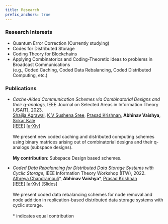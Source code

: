 ```yaml
---
title: Research
prefix_anchors: true
---
```


### Research Interests
- Quantum Error Correction (Currently studying)
- Codes for Distributed Storage
- Coding Theory for Blockchains
- Applying Combinatorics and Coding-Theoretic ideas to problems in Broadcast Communications \
(e.g., Coded Caching, Coded Data Rebalancing, Coded Distributed Computing, etc.)



### Publications

- <em>Cache-Aided Communication Schemes via Combinatorial Designs and their q-analogs, </em>IEEE Journal on Selected Areas in Information Theory (JSAIT), 2023. <br>
<a href="https://scholar.google.co.in/citations?user=YLYLvJ4AAAAJ&hl=en/"> Shailja Agrawal</a>, <a href="https://scholar.google.co.in/citations?user=xRnIXxUAAAAJ&hl=en"> K V Sushena Sree</a>, <a href="https://scholar.google.co.in/citations?user=OEdS9e4AAAAJ&hl=en">Prasad Krishnan</a>, <strong>Abhinav Vaishya</strong>, <a href="https://www.linkedin.com/in/srikar1234/">Srikar Kale</a><br>
[<a href="https://ieeexplore.ieee.org/document/10268092">IEEE</a>]
[<a href="https://arxiv.org/abs/2302.03452">arXiv</a>] <br><br>
We present new coded caching and distributed computing schemes using binary matrices arising out of combinatorial designs and their q-analogs (subspace designs).<br><br>
<strong>My contribution:</strong> Subspace Design based schemes.
              

- <em>Coded Data Rebalancing for Distributed Data Storage Systems with Cyclic Storage, </em>IEEE Information Theory Workshop (ITW), 2022.<br>
<a href="https://scholar.google.com/citations?user=40W8hwUAAAAJ&hl=en"> Athreya Chandramouli</a>\*, <strong>Abhinav Vaishya</strong>\*, <a href="https://scholar.google.co.in/citations?user=OEdS9e4AAAAJ&hl=en">Prasad Krishnan</a><br>
[<a href="https://ieeexplore.ieee.org/abstract/document/9965756">IEEE</a>]
[<a href="https://arxiv.org/abs/2205.06257">arXiv</a>]
[<a href="/../files/ITW2022_CDR_Presentation.pdf">Slides</a>]<br><br>
We present coded data rebalancing schemes for node removal and node addition in replication-based distributed data storage systems with cyclic storage. <br><br>
\* indicates equal contribution
